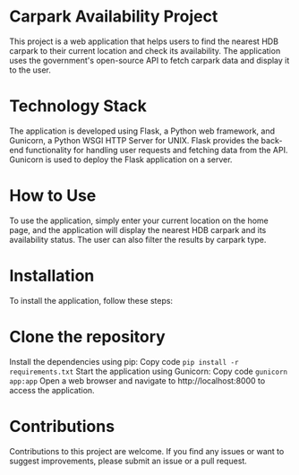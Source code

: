 # Carpark Availability Project
This project is a web application that helps users to find the nearest HDB carpark to their current location and check its availability. The application uses the government's open-source API to fetch carpark data and display it to the user.

# Technology Stack
The application is developed using Flask, a Python web framework, and Gunicorn, a Python WSGI HTTP Server for UNIX. Flask provides the back-end functionality for handling user requests and fetching data from the API. Gunicorn is used to deploy the Flask application on a server.

# How to Use
To use the application, simply enter your current location on the home page, and the application will display the nearest HDB carpark and its availability status. The user can also filter the results by carpark type.

# Installation
To install the application, follow these steps:

# Clone the repository
Install the dependencies using pip:
Copy code
`pip install -r requirements.txt`
Start the application using Gunicorn:
Copy code
`gunicorn app:app`
Open a web browser and navigate to http://localhost:8000 to access the application.

# Contributions
Contributions to this project are welcome. If you find any issues or want to suggest improvements, please submit an issue or a pull request.
